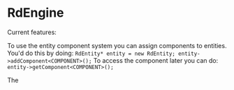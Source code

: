 # RdEngine

Current features:

To use the entity component system you can assign components to entities. You'd do this by doing:
`
RdEntity* entity = new RdEntity;
entity->addComponent<COMPONENT>();
`
To access the component later you can do:
`
entity->getComponent<COMPONENT>();
`


The
